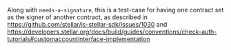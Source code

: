 Along with `needs-a-signature`, this is a test-case for having one contract set as the signer of another contract, as described in https://github.com/stellar/js-stellar-sdk/issues/1030 and https://developers.stellar.org/docs/build/guides/conventions/check-auth-tutorials#customaccountinterface-implementation
